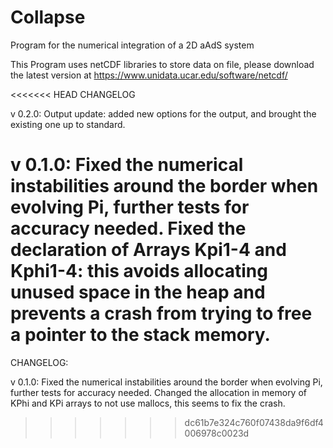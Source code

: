# Collapse

Program for the numerical integration of a 2D aAdS system

This Program uses netCDF libraries to store data on file, please download the latest version at <https://www.unidata.ucar.edu/software/netcdf/>

<<<<<<< HEAD
CHANGELOG

v 0.2.0: Output update: added new options for the output, and brought the existing one up to standard.

v 0.1.0: Fixed the numerical instabilities around the border when evolving Pi, further tests for accuracy needed. Fixed the declaration of Arrays Kpi1-4 and Kphi1-4: this avoids allocating unused space in the heap and prevents a crash from trying to free a pointer to the stack memory.
=======
CHANGELOG:

v 0.1.0: Fixed the numerical instabilities around the border when evolving Pi, further tests for accuracy needed. Changed the allocation in memory of KPhi and KPi arrays to not use mallocs, this seems to fix the crash.
>>>>>>> dc61b7e324c760f07438da9f6df4006978c0023d
